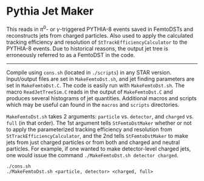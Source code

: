 # Pythia Jet Maker

This reads in $\pi^{0}$- or $\gamma$-triggered PYTHIA-8 events saved in FemtoDSTs and reconstructs jets from charged particles. Also used to apply the calculated tracking efficiency and resolution of `StTrackEfficiencyCalculator` to the PYTHIA-8 events. Due to historical reasons, the output jet tree is erroneously referred to as a FemtoDST in the code.

---

Compile using `cons.sh` (located in `./scripts`) in any STAR version. Input/output files are set in `MakeFemtoDst.sh`, and jet finding parameters are set in `MakeFemtoDst.C`. The code is easily run with `MakeFemtoDst.sh`. The macro `ReadJetTreeSim.C` reads in the output of `MakeFemtoDst.C` and produces several histograms of jet quantities. Additional macros and scripts which may be useful can found in the `macros` and `scripts` directories.

`MakeFemtoDst.sh` takes 2 arguments: `particle` vs. `detector`, and `charged` vs. `full` (in that order). The 1st argument tells `StFemtoDstMaker` whether or not to apply the parameterized tracking efficiency and resolution from `StTrackEfficiencyCalculator`, and the 2nd tells `StFemtoDstMaker` to make jets from just charged particles or from both and charged and neutral particles. For example, if one wanted to make detector-level charged jets, one would issue the command `./MakeFemtoDst.sh detector charged`.

```
./cons.sh
./MakeFemtoDst.sh <particle, detector> <charged, full>
``` 
